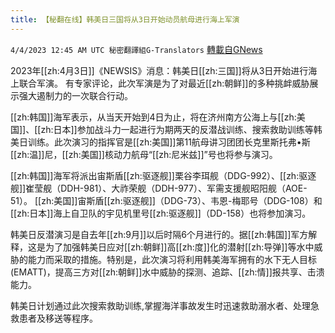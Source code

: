 ```yaml
---
title: 【秘翻在线】韩美日三国将从3日开始动员航母进行海上军演
---
```

`4/4/2023 12:45 AM UTC 秘密翻譯組G-Translators` [轉載自GNews](https://gnews.org/articles/1069923)

        

2023年[[zh:4月3日]]《NEWSIS》消息：韩美日[[zh:三国]]将从3日开始进行海上联合军演。 有专家评论，此次军演是为了对最近[[zh:朝鲜]]的多种挑衅威胁展示强大遏制力的一次联合行动。

[[zh:韩国]]海军表示，从当天开始到4日为止，将在济州南方公海上与[[zh:美国]]、[[zh:日本]]参加战斗力一起进行为期两天的反潜战训练、搜索救助训练等韩美日训练。此次演习的指挥官是[[zh:美国]]第11航母讲习团团长克里斯托弗•斯[[zh:温]]尼，[[zh:美国]]核动力航母“[[zh:尼米兹]]”号也将参与演习。

[[zh:韩国]]海军将派出宙斯盾[[zh:驱逐舰]]栗谷李珥舰（DDG-992）、[[zh:驱逐舰]]崔莹舰（DDH-981）、大祚荣舰（DDH-977）、军需支援舰昭阳舰（AOE-51）。 [[zh:美国]]宙斯盾[[zh:驱逐舰]]（DDG-73）、韦恩\-梅耶号（DDG-108）和[[zh:日本]]海上自卫队的宇见机里号[[zh:驱逐舰]]（DD-158）也将参加演习。

韩美日反潜演习是自去年[[zh:9月]]以后时隔6个月进行的。据[[zh:韩国]]军方解释，这是为了加强韩美日应对[[zh:朝鲜]]高[[zh:度]]化的潜射[[zh:导弹]]等水中威胁的能力而采取的措施。特别是，此次演习将利用韩美海军拥有的水下无人目标(EMATT)，提高三方对[[zh:朝鲜]]水中威胁的探测、追踪、[[zh:情]]报共享、击溃能力。

韩美日计划通过此次搜索救助训练,掌握海洋事故发生时迅速救助溺水者、处理急救患者及移送等程序。
